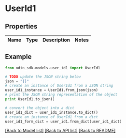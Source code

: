 # UserId1


## Properties

Name | Type | Description | Notes
------------ | ------------- | ------------- | -------------

## Example

```python
from odin_sdk.models.user_id1 import UserId1

# TODO update the JSON string below
json = "{}"
# create an instance of UserId1 from a JSON string
user_id1_instance = UserId1.from_json(json)
# print the JSON string representation of the object
print UserId1.to_json()

# convert the object into a dict
user_id1_dict = user_id1_instance.to_dict()
# create an instance of UserId1 from a dict
user_id1_form_dict = user_id1.from_dict(user_id1_dict)
```
[[Back to Model list]](../README.md#documentation-for-models) [[Back to API list]](../README.md#documentation-for-api-endpoints) [[Back to README]](../README.md)


